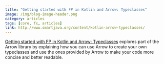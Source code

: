```yaml
---
title: "Getting started with FP in Kotlin and Arrow: Typeclasses"
image: /img/blog-image-header.png
category: articles
tags: [core, fx, articles]
link: http://www.smartjava.org/content/kotlin-arrow-typeclasses/
---
```

[Getting started with FP in Kotlin and Arrow: Typeclasses](http://www.smartjava.org/content/kotlin-arrow-typeclasses/) explores part of the Arrow library by explaining how you can use Arrow to create your own typeclasses and use the ones provided by Arrow to make your code more concise and better readable.
